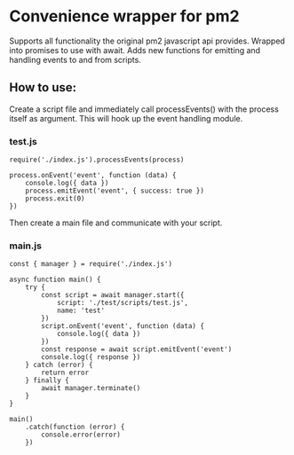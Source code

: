 # Convenience wrapper for pm2

Supports all functionality the original pm2 javascript api provides. Wrapped into promises to use with await.
Adds new functions for emitting and handling events to and from scripts.

## How to use:

Create a script file and immediately call processEvents() with the process itself as argument. This will hook up the event handling module.

### test.js

    require('./index.js').processEvents(process)

    process.onEvent('event', function (data) {
        console.log({ data })
        process.emitEvent('event', { success: true })
        process.exit(0)
    })

Then create a main file and communicate with your script.

### main.js

    const { manager } = require('./index.js')

    async function main() {
        try {
            const script = await manager.start({
                script: './test/scripts/test.js',
                name: 'test'
            })
            script.onEvent('event', function (data) {
                console.log({ data })
            })
            const response = await script.emitEvent('event')
            console.log({ response })
        } catch (error) {
            return error
        } finally {
            await manager.terminate()
        }
    }

    main()
        .catch(function (error) {
            console.error(error)
        })